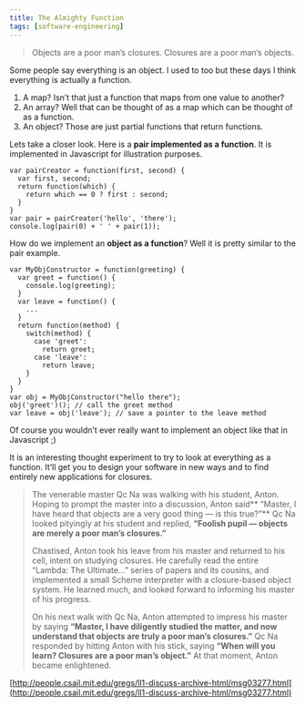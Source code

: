 ```yaml
---
title: The Almighty Function
tags: [software-engineering]
---
```


> Objects are a poor man’s closures. Closures are a poor man’s objects.

Some people say everything is an object. I used to too but these days I think everything is actually a function.

1. A map? Isn’t that just a function that maps from one value to another?
2. An array? Well that can be thought of as a map which can be thought of as a function.
3. An object? Those are just partial functions that return functions.

Lets take a closer look. <!--truncate-->Here is a **pair implemented as a function**. It is implemented in Javascript for illustration purposes.

    var pairCreator = function(first, second) {
      var first, second;
      return function(which) {
        return which == 0 ? first : second;
      }
    }
    var pair = pairCreator('hello', 'there');
    console.log(pair(0) + ' ' + pair(1));

How do we implement an **object as a function**? Well it is pretty similar to the pair example.

    var MyObjConstructor = function(greeting) {
      var greet = function() {
        console.log(greeting);
      }
      var leave = function() {
        ...
      }
      return function(method) {
        switch(method) {
          case 'greet':
            return greet;
          case 'leave':
            return leave;
        }
      }
    }
    var obj = MyObjConstructor("hello there");
    obj('greet')(); // call the greet method
    var leave = obj('leave'); // save a pointer to the leave method

Of course you wouldn’t ever really want to implement an object like that in Javascript ;)

It is an interesting thought experiment to try to look at everything as a function. It’ll get you to design your software in new ways and to find entirely new applications for closures.

> The venerable master Qc Na was walking with his student, Anton. Hoping to prompt the master into a discussion, Anton said** “Master, I have heard that objects are a very good thing — is this true?”** Qc Na looked pityingly at his student and replied, **“Foolish pupil — objects are merely a poor man’s closures.”**
>
> Chastised, Anton took his leave from his master and returned to his cell, intent on studying closures. He carefully read the entire “Lambda: The Ultimate…” series of papers and its cousins, and implemented a small Scheme interpreter with a closure-based object system. He learned much, and looked forward to informing his master of his progress.
>
> On his next walk with Qc Na, Anton attempted to impress his master by saying **“Master, I have diligently studied the matter, and now understand that objects are truly a poor man’s closures.”** Qc Na responded by hitting Anton with his stick, saying **“When will you learn? Closures are a poor man’s object.”** At that moment, Anton became enlightened.

[http://people.csail.mit.edu/gregs/ll1-discuss-archive-html/msg03277.html](http://people.csail.mit.edu/gregs/ll1-discuss-archive-html/msg03277.html)
